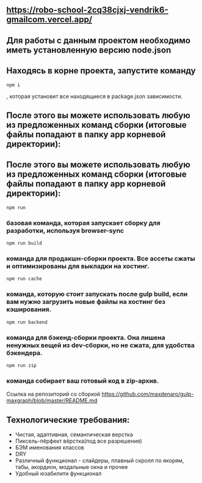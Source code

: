 ## https://robo-school-2cq38cjxj-vendrik6-gmailcom.vercel.app/

## Для работы с данным проектом необходимо иметь установленную версию node.json
## Находясь в корне проекта, запустите команду 
```
npm i
```
, которая установит все находящиеся в package.json зависимости.

## После этого вы можете использовать любую из предложенных команд сборки (итоговые файлы попадают в папку app корневой директории):

## После этого вы можете использовать любую из предложенных команд сборки (итоговые файлы попадают в папку app корневой директории):

```
npm run 
```
### базовая команда, которая запускает сборку для разработки, используя browser-sync

```
npm run build 
```
### команда для продакшн-сборки проекта. Все ассеты сжаты и оптимизированы для выкладки на хостинг.

```
npm run cache 
```
### команда, которую стоит запускать после gulp build, если вам нужно загрузить новые файлы на хостинг без кэширования.

```
npm run backend
``` 
### команда для бэкенд-сборки проекта. Она лишена ненужных вещей из dev-сборки, но не сжата, для удобства бэкендера.

```
npm run zip 
```
### команда собирает ваш готовый код в zip-архив.
Ссылка на репозиторий со сборкой  https://github.com/maxdenaro/gulp-maxgraph/blob/master/README.md

## Технологические требования:
- Чистая, адаптивная, семантическая верстка
- Пиксель-пёрфект вёрстка(под все разрешения)
- БЭМ именования классов
- DRY
- Различный функционал - слайдеры, плавный скролл по якорям, табы, акордион, модальные окна и прочее 
- Удобный юзабилити функционал

